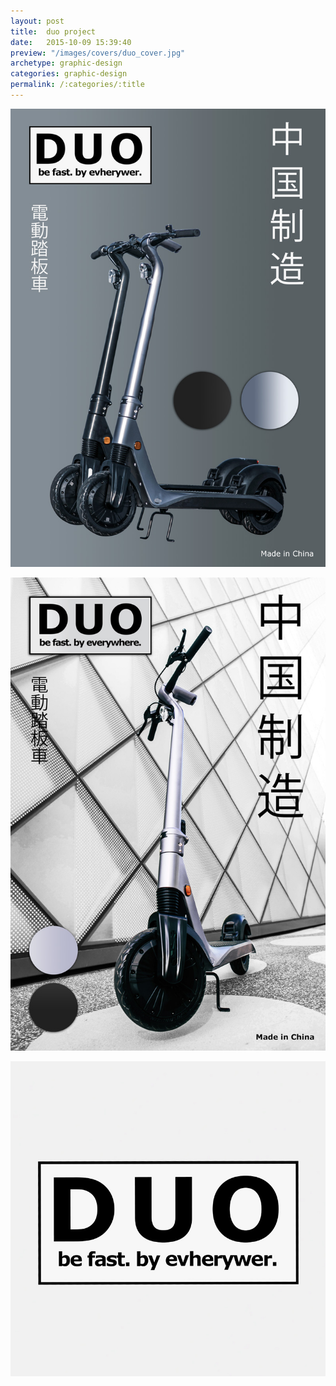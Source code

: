```yaml
---
layout: post
title:  duo project
date:   2015-10-09 15:39:40
preview: "/images/covers/duo_cover.jpg"
archetype: graphic-design
categories: graphic-design
permalink: /:categories/:title
---
```


![Picture 1](\images\graphic-design\duo-projects\1.jpg)

![Picture 2](\images\graphic-design\duo-projects\2.jpg)

![Picture 2](\images\graphic-design\duo-projects\3.jpg)

